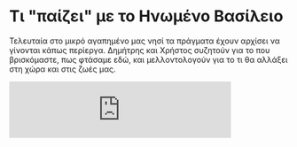 # Τι "παίζει" με το Ηνωμένο Βασίλειο

Τελευταία στο μικρό αγαπημένο μας νησί τα πράγματα έχουν αρχίσει να γίνονται κάπως περίεργα. Δημήτρης και Χρήστος συζητούν για το που βρισκόμαστε, πως φτάσαμε εδώ, και μελλοντολογούν για το τι θα αλλάξει στη χώρα και στις ζωές μας.



<iframe src="https://anchor.fm/fetareport/embed/episodes/ep-e1pt6vq" height="102px" width="400px" frameborder="0" scrolling="no"></iframe>

